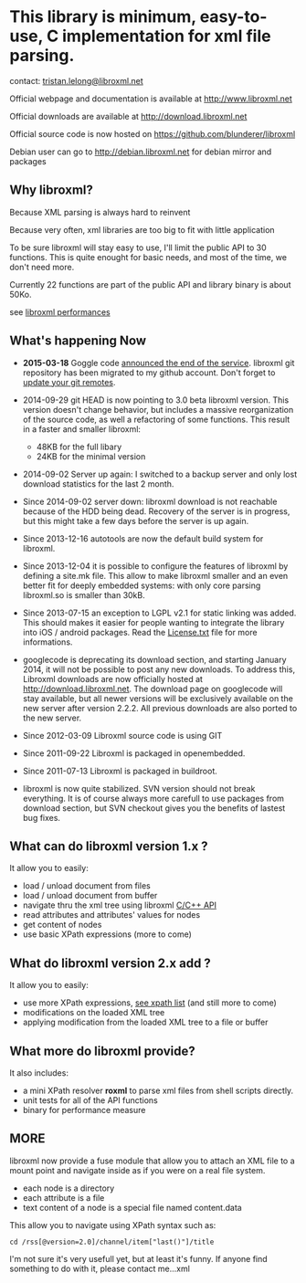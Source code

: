 # This library is minimum, easy-to-use, C implementation for xml file parsing. #

contact: tristan.lelong@libroxml.net

Official webpage and documentation is available at http://www.libroxml.net

Official downloads are available at http://download.libroxml.net

Official source code is now hosted on https://github.com/blunderer/libroxml

Debian user can go to http://debian.libroxml.net for debian mirror and packages

## Why libroxml? ##
Because XML parsing is always hard to reinvent

Because very often, xml libraries are too big to fit with little application

To be sure libroxml will stay easy to use, I'll limit the public API to 30 functions.
This is quite enought for basic needs, and most of the time, we don't need more.

Currently 22 functions are part of the public API and library binary is about 50Ko.

see [libroxml performances](RoxmlPerfs.md)

## What's happening Now ##
  * **2015-03-18** Goggle code [announced the end of the service](http://google-opensource.blogspot.com/2015/03/farewell-to-google-code.html). libroxml git repository has been migrated to my github account. Don't forget to [update your git remotes](https://help.github.com/articles/changing-a-remote-s-url).

  * 2014-09-29 git HEAD is now pointing to 3.0 beta libroxml version. This version doesn't change behavior, but includes a massive reorganization of the source code, as well a refactoring of some functions. This result in a faster and smaller libroxml:
    * 48KB for the full libary
    * 24KB for the minimal version

  * 2014-09-02 Server up again: I switched to a backup server and only lost download statistics for the last 2 month.
  * Since 2014-09-02 server down: libroxml download is not reachable because of the HDD being dead. Recovery of the server is in progress, but this might take a few days before the server is up again.

  * Since 2013-12-16 autotools are now the default build system for libroxml.

  * Since 2013-12-04 it is possible to configure the features of libroxml by defining a site.mk file. This allow to make libroxml smaller and an even better fit for deeply embedded systems: with only core parsing libroxml.so is smaller than 30kB.

  * Since 2013-07-15 an exception to LGPL v2.1 for static linking was added. This should makes it easier for people wanting to integrate the library into iOS / android packages. Read the [License.txt](RoxmlLicense.md) file for more informations.

  * googlecode is deprecating its download section, and starting January 2014, it will not be possible to post any new downloads. To address this, Libroxml downloads are now officially hosted at http://download.libroxml.net. The download page on googlecode will stay available, but all newer versions will be exclusively available on the new server after version 2.2.2. All previous downloads are also ported to the new server.

  * Since 2012-03-09 Libroxml source code is using GIT

  * Since 2011-09-22 Libroxml is packaged in openembedded.

  * Since 2011-07-13 Libroxml is packaged in buildroot.

  * libroxml is now quite stabilized. SVN version should not break everything. It is of course always more carefull to use packages from download section, but SVN checkout gives you the benefits of lastest bug fixes.

## What can do libroxml version 1.x ? ##
It allow you to easily:
  * load / unload document from files
  * load / unload document from buffer
  * navigate thru the xml tree using libroxml [C/C++ API](PublicAPI.md)
  * read attributes and attributes' values for nodes
  * get content of nodes
  * use basic XPath expressions (more to come)

## What do libroxml version 2.x add ? ##
It allow you to easily:
  * use more XPath expressions, [see xpath list](XpathList.md) (and still more to come)
  * modifications on the loaded XML tree
  * applying modification from the loaded XML tree to a file or buffer

## What more do libroxml provide? ##
It also includes:
  * a mini XPath resolver **roxml** to parse xml files from shell scripts directly.
  * unit tests for all of the API functions
  * binary for performance measure

## MORE ##
libroxml now provide a fuse module that allow you to attach an XML file to a mount point and navigate inside as if you were on a real file system.
  * each node is a directory
  * each attribute is a file
  * text content of a node is a special file named content.data

This allow you to navigate using XPath syntax such as:

`cd /rss[@version=2.0]/channel/item["last()"]/title`

I'm not sure it's very usefull yet, but at least it's funny. If anyone find something to do with it, please contact me...xml

